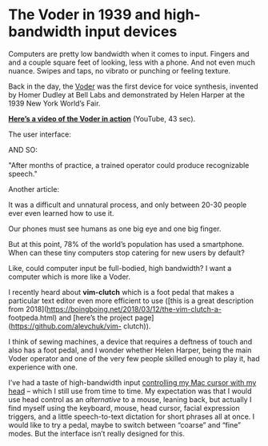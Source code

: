 # The Voder in 1939 and high-bandwidth input devices

Computers are pretty low bandwidth when it comes to input. Fingers and and a
couple square feet of looking, less with a phone. And not even much nuance.
Swipes and taps, no vibrato or punching or feeling texture.

Back in the day, the [Voder](https://en.wikipedia.org/wiki/Voder) was the
first device for voice synthesis, invented by Homer Dudley at Bell Labs and
demonstrated by Helen Harper at the 1939 New York World’s Fair.

**[Here’s a video of the Voder in
action](https://www.youtube.com/watch?v=0rAyrmm7vv0)** (YouTube, 43 sec).

The user interface:

AND SO:

"After months of practice, a trained operator could produce recognizable
speech."

Another article:

It was a difficult and unnatural process, and only between 20-30 people ever
even learned how to use it.

Our phones must see humans as one big eye and one big finger.

But at this point, 78% of the world’s population has used a smartphone. When
can these tiny computers stop catering for new users by default?

Like, could computer input be full-bodied, high bandwidth? I want a computer
which is more like a Voder.

I recently heard about **vim-clutch** which is a foot pedal that makes a
particular text editor even more efficient to use ([this is a great
description from 2018](https://boingboing.net/2018/03/12/the-vim-clutch-a-
footpeda.html) and [here’s the project page](https://github.com/alevchuk/vim-
clutch)).

I think of sewing machines, a device that requires a deftness of touch and
also has a foot pedal, and I wonder whether Helen Harper, being the main Voder
operator and one of the very few people skilled enough to play it, had
experience with one.

I’ve had a taste of high-bandwidth input [controlling my Mac cursor with my
head](/home/2021/03/12/pointer_control) – which I still use from time to time.
My expectation was that I would use head control as an _alternative_ to a
mouse, leaning back, but actually I find myself using the keyboard, mouse,
head cursor, facial expression triggers, and a little speech-to-text dictation
for short phrases all at once. I would like to try a pedal, maybe to switch
between “coarse” and “fine” modes. But the interface isn’t really designed for
this.
